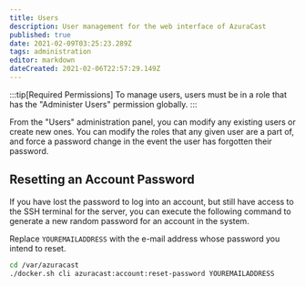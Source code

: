```yaml
---
title: Users
description: User management for the web interface of AzuraCast
published: true
date: 2021-02-09T03:25:23.289Z
tags: administration
editor: markdown
dateCreated: 2021-02-06T22:57:29.149Z
---
```


:::tip[Required Permissions]
To manage users, users must be in a role that has the "Administer Users" permission globally.
:::

From the "Users" administration panel, you can modify any existing users or create new ones. You can modify the roles that any given user are a part of, and force a password change in the event the user has forgotten their password.

## Resetting an Account Password

If you have lost the password to log into an account, but still have access to the SSH terminal for the server, you can execute the following command to generate a new random password for an account in the system.

Replace `YOUREMAILADDRESS` with the e-mail address whose password you intend to reset.

```bash
cd /var/azuracast
./docker.sh cli azuracast:account:reset-password YOUREMAILADDRESS
```
